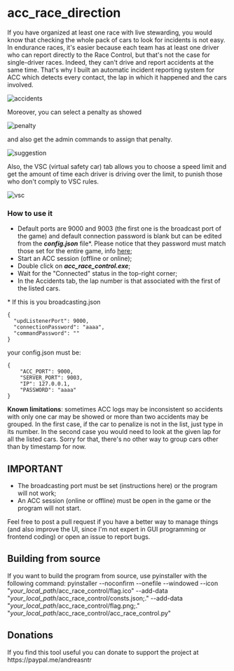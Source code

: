 # acc_race_direction

If you have organized at least one race with live stewarding, you would know that checking the whole pack of cars to look for incidents is not easy. In endurance races, it's easier because each team has at least one driver who can report directly to the Race Control, but that's not the case for single-driver races. Indeed, they can't drive and report accidents at the same time.
That's why I built an automatic incident reporting system for ACC which detects every contact, the lap in which it happened and the cars involved.

![accidents](https://user-images.githubusercontent.com/26928792/117217921-89343600-ae02-11eb-845d-506cfa57044d.png)

Moreover, you can select a penalty as showed

![penalty](https://user-images.githubusercontent.com/26928792/117217924-89343600-ae02-11eb-88e9-70fda09abf8f.png)

and also get the admin commands to assign that penalty.

![suggestion](https://user-images.githubusercontent.com/26928792/117217926-89cccc80-ae02-11eb-9c9f-ebb7687e65bf.png)

Also, the VSC (virtual safety car) tab allows you to choose a speed limit and get the amount of time each driver is driving over the limit, to punish those who don't comply to VSC rules.

![vsc](https://user-images.githubusercontent.com/26928792/117217929-89cccc80-ae02-11eb-9a8c-1a63885275cb.png)

<h3>How to use it</h3>

- Default ports are 9000 and 9003 (the first one is the broadcast port of the game) and default connection password is blank but can be edited from the ***config.json*** file*. Please notice that they password must match those set for the entire game, info <a href=https://www.assettocorsa.net/forum/index.php?threads/lets-talk-about-broadcasting-users-thread.53828/>here</a>;
- Start an ACC session (offline or online);
- Double click on ***acc_race_control.exe***;
- Wait for the "Connected" status in the top-right corner;
- In the Accidents tab, the lap number is that associated with the first of the listed cars.

\* If this is you broadcasting.json
```
{
  "updListenerPort": 9000,
  "connectionPassword": "aaaa",
  "commandPassword": ""
}
```
your config.json must be:
```
{
    "ACC_PORT": 9000,
    "SERVER_PORT": 9003,
    "IP": 127.0.0.1,
    "PASSWORD": "aaaa"
}
```




<b>Known limitations</b>: sometimes ACC logs may be inconsistent so accidents with only one car may be showed or more than two accidents may be grouped. In the first case, if the car to penalize is not in the list, just type in its number. In the second case you would need to look at the given lap for all the listed cars. Sorry for that, there's no other way to group cars other than by timestamp for now.

<h2>IMPORTANT</h2>

- The broadcasting port must be set (instructions here) or the program will not work;
- An ACC session (online or offline) must be open in the game or the program will not start.

Feel free to post a pull request if you have a better way to manage things (and also improve the UI, since I'm not expert in GUI programming or frontend coding) or open an issue to report bugs.

<h2>Building from source</h2>
If you want to build the program from source, use pyinstaller with the following command:
pyinstaller --noconfirm --onefile --windowed --icon "<i>your_local_path</i>/acc_race_control/flag.ico" --add-data "<i>your_local_path</i>/acc_race_control/consts.json;." --add-data "<i>your_local_path</i>/acc_race_control/flag.png;."  "<i>your_local_path</i>/acc_race_control/acc_race_control.py"

<h2>Donations</h2>
If you find this tool useful you can donate to support the project at https://paypal.me/andreasntr
